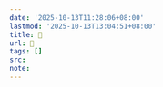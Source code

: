 ```yaml
---
date: '2025-10-13T11:28:06+08:00'
lastmod: '2025-10-13T13:04:51+08:00'
title: 󰛛
url: 󰛛
tags: []
src:
note:
---
```

